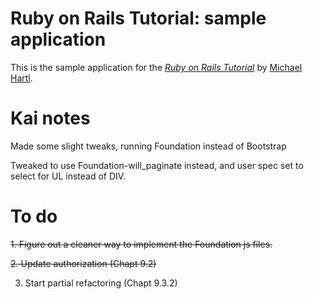 # Ruby on Rails Tutorial: sample application

This is the sample application for
the [*Ruby on Rails Tutorial*](http://railstutorial.org/)
by [Michael Hartl](http://michaelhartl.com/).

# Kai notes

Made some slight tweaks, running Foundation instead of Bootstrap

Tweaked to use Foundation-will_paginate instead, and user spec set to select for UL instead of DIV.

# To do

~~1. Figure out a cleaner way to implement the Foundation js files.~~

~~2. Update authorization (Chapt 9.2)~~

3. Start partial refactoring (Chapt 9.3.2)